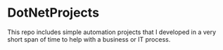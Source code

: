 # DotNetProjects
This repo includes simple automation projects that I developed in a very short span of time to help with a business or IT process.
